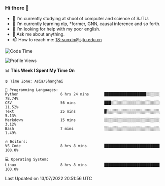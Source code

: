 ### Hi there 👋

<!--
**sunxin000/sunxin000** is a ✨ _special_ ✨ repository because its `README.md` (this file) appears on your GitHub profile.

Here are some ideas to get you started:

- 🔭 I’m currently working on ...
- 🌱 I’m currently learning ...
- 👯 I’m looking to collaborate on ...
- 🤔 I’m looking for help with ...
- 💬 Ask me about ...
- 📫 How to reach me: ...
- 😄 Pronouns: ...
- ⚡ Fun fact: ...
-->
- 🏫 I’m currently studying at shool of computer and science of SJTU.
- 🌱 I’m currently learning nlp, \*former, GNN, causal inference and so forth.
- 🤔 I’m looking for help with my poor english.
- 💬 Ask me about anything.
- 📫 How to reach me: 18-sunxin@sjtu.edu.cn
<!--START_SECTION:waka-->
![Code Time](http://img.shields.io/badge/Code%20Time-257%20hrs%2033%20mins-blue)

![Profile Views](http://img.shields.io/badge/Profile%20Views-5-blue)

📊 **This Week I Spent My Time On** 

```text
⌚︎ Time Zone: Asia/Shanghai

💬 Programming Languages: 
Python                   6 hrs 24 mins       ███████████████████░░░░░░   78.74% 
CSV                      56 mins             ███░░░░░░░░░░░░░░░░░░░░░░   11.52% 
Text                     25 mins             █░░░░░░░░░░░░░░░░░░░░░░░░   5.13% 
Markdown                 15 mins             ░░░░░░░░░░░░░░░░░░░░░░░░░   3.12% 
Bash                     7 mins              ░░░░░░░░░░░░░░░░░░░░░░░░░   1.49%

🔥 Editors: 
VS Code                  8 hrs 8 mins        █████████████████████████   100.0%

💻 Operating System: 
Linux                    8 hrs 8 mins        █████████████████████████   100.0%

```


 Last Updated on 13/07/2022 20:51:56 UTC
<!--END_SECTION:waka-->
